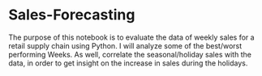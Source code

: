 # Sales-Forecasting
The purpose of this notebook is to evaluate the data of weekly sales for a retail supply chain using Python. I will analyze some of the best/worst performing Weeks. As well, correlate the seasonal/holiday sales with the data, in order to get insight on the increase in sales during the holidays.
